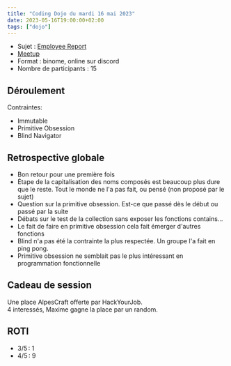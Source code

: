 ```yaml
---
title: "Coding Dojo du mardi 16 mai 2023"
date: 2023-05-16T19:00:00+02:00
tags: ["dojo"]
---
```


- Sujet : [Employee Report](https://codingdojo.org/kata/Employee-Report/)
- [Meetup](https://www.meetup.com/fr-FR/software-craftsmanship-lyon/events/293229217/)
- Format : binome, online sur discord
- Nombre de participants : 15

## Déroulement

Contraintes:
- Immutable
- Primitive Obsession
- Blind Navigator

## Retrospective globale

- Bon retour pour une première fois
- Étape de la capitalisation des noms composés est beaucoup plus dure que le reste. Tout le monde ne l'a pas fait, ou pensé (non proposé par le sujet)
- Question sur la primitive obsession. Est-ce que passé dès le début ou passé par la suite
- Débats sur le test de la collection sans exposer les fonctions contains...
- Le fait de faire en primitive obsession cela fait émerger d'autres fonctions
- Blind n'a pas été la contrainte la plus respectée. Un groupe l'a fait en ping pong.
- Primitive obsession ne semblait pas le plus intéressant en programmation fonctionnelle

## Cadeau de session

Une place AlpesCraft offerte par HackYourJob.  
4 interessés, Maxime gagne la place par un random.


## ROTI

- 3/5 : 1
- 4/5 : 9
